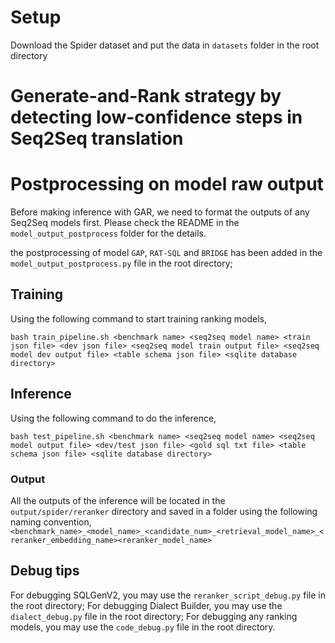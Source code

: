 # Setup

Download the Spider dataset and put the data in `datasets` folder in the root directory

# Generate-and-Rank strategy by detecting low-confidence steps in Seq2Seq translation

# Postprocessing on model raw output
Before making inference with GAR, we need to format the outputs of any Seq2Seq models first. Please check the README in the `model_output_postprocess` folder for the details.

the postprocessing of model `GAP`, `RAT-SQL` and `BRIDGE` has been added in the `model_output_postprocess.py` file in the root directory;

## Training
Using the following command to start training ranking models,
```
bash train_pipeline.sh <benchmark name> <seq2seq model name> <train json file> <dev json file> <seq2seq model train output file> <seq2seq model dev output file> <table schema json file> <sqlite database directory>
```

## Inference
Using the following command to do the inference,
```
bash test_pipeline.sh <benchmark name> <seq2seq model name> <seq2seq model output file> <dev/test json file> <gold sql txt file> <table schema json file> <sqlite database directory>
```

### Output
All the outputs of the inference will be located in the `output/spider/reranker` directory and saved in a folder using the following naming convention, 
`<benchmark_name>_<model_name>_<candidate_num>_<retrieval_model_name>_<reranker_embedding_name><reranker_model_name>` 

## Debug tips
For debugging SQLGenV2, you may use the `reranker_script_debug.py` file in the root directory;
For debugging Dialect Builder, you may use the `dialect_debug.py` file in the root directory;
For debugging any ranking models, you may use the `code_debug.py` file in the root directory.
